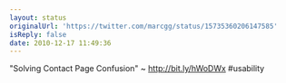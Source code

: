 ```yaml
---
layout: status
originalUrl: 'https://twitter.com/marcgg/status/15735360206147585'
isReply: false
date: 2010-12-17 11:49:36
---
```


"Solving Contact Page Confusion" ~ http://bit.ly/hWoDWx #usability
